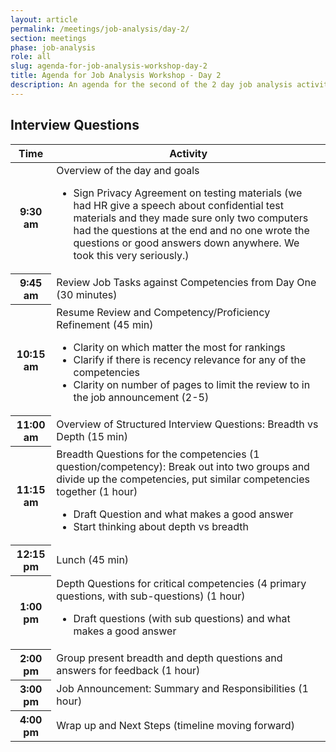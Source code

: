 ```yaml
---
layout: article
permalink: /meetings/job-analysis/day-2/
section: meetings
phase: job-analysis
role: all
slug: agenda-for-job-analysis-workshop-day-2
title: Agenda for Job Analysis Workshop - Day 2
description: An agenda for the second of the 2 day job analysis activities.
---
```


## Interview Questions

<table class="usa-table usa-table--borderless chp-agenda">
  <thead>
    <tr>
      <th scope="col">Time</th>
      <th scope="col">Activity</th>
    </tr>
  </thead>
  <tbody>
    <tr>
      <th scope="row">9:30 am</th>
      <td>
        Overview of the day and goals
        <ul>
          <li>Sign Privacy Agreement on testing materials (we had HR give a speech about confidential test materials and they made sure only two computers had the questions at the end and no one wrote the questions or good answers down anywhere. We took this very seriously.)</li>
        </ul>
      </td>
    </tr>
    <tr>
      <th scope="row">9:45 am</th>
      <td>
        Review Job Tasks against Competencies from Day One (30 minutes)
      </td>
    </tr>
    <tr>
      <th scope="row">10:15 am</th>
      <td>
        Resume Review and Competency/Proficiency Refinement (45 min)
        <ul>
          <li>Clarity on which matter the most for rankings</li>
          <li>Clarify if there is recency relevance for any of the competencies</li>
          <li>Clarity on number of pages to limit the review to in  the job announcement (2-5)</li>
        </ul>
      </td>
    </tr>
    <tr>
      <th scope="row">11:00 am</th>
      <td>
        Overview of Structured Interview Questions: Breadth vs Depth (15 min)
      </td>
    </tr>
    <tr>
      <th scope="row">11:15 am</th>
      <td>
        Breadth Questions for the competencies (1 question/competency): Break out into two groups and divide up the competencies, put similar competencies together (1 hour)
        <ul>
          <li>Draft Question and what makes a good answer</li>
          <li>Start thinking about depth vs breadth</li>
        </ul>
      </td>
    </tr>
    <tr>
      <th scope="row">12:15 pm</th>
      <td>
        Lunch (45 min)
      </td>
    </tr>
    <tr>
      <th scope="row">1:00 pm</th>
      <td>
        Depth Questions for critical competencies (4 primary questions, with sub-questions) (1 hour)
        <ul>
          <li>Draft questions (with sub questions) and what makes a good answer</li>
        </ul>
      </td>
    </tr>
    <tr>
      <th scope="row">2:00 pm</th>
      <td>
        Group present breadth and depth questions and answers for feedback (1 hour)
      </td>
    </tr>
    <tr>
      <th scope="row">3:00 pm</th>
      <td>
        Job Announcement: Summary and Responsibilities (1 hour)
      </td>
    </tr>
    <tr>
      <th scope="row">4:00 pm</th>
      <td>
        Wrap up and Next Steps (timeline moving forward)
      </td>
    </tr>
  </tbody>
</table>
